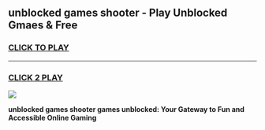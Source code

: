 
## unblocked games shooter - Play Unblocked Gmaes & Free
<h3>
<a href="https://premium.freeplayer.one?title=unblocked_games_shooter&ref=20F">CLICK TO PLAY</a></h3>
<hr>

<h3>
<a href="https://premium.freeplayer.one?title=unblocked_games_shooter&ref=20F">CLICK 2 PLAY</a>
  
</h3>

<a href="https://premium.freeplayer.one?title=unblocked_games_shooter&ref=20F/"><img src="https://clearcache.store/games.png"></a>


**unblocked games shooter games unblocked: Your Gateway to Fun and Accessible Online Gaming**
